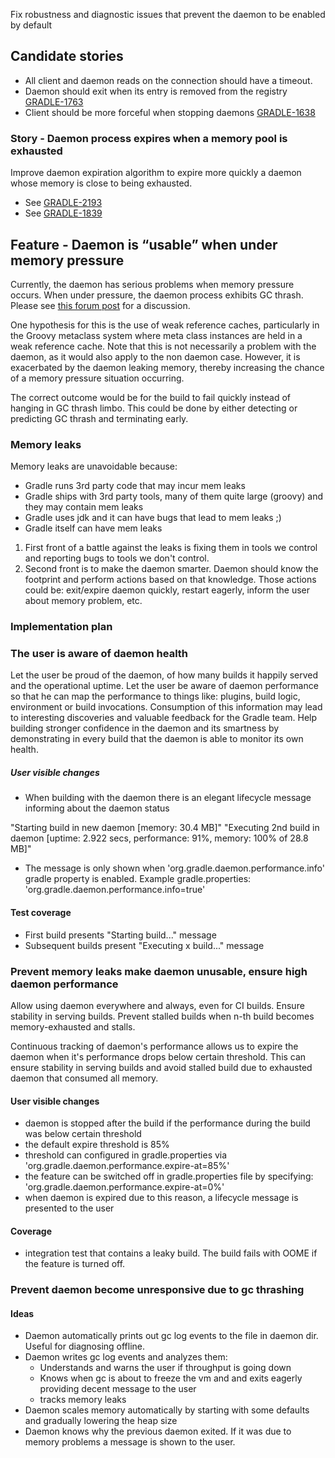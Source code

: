 Fix robustness and diagnostic issues that prevent the daemon to be enabled by default

## Candidate stories

- All client and daemon reads on the connection should have a timeout.
- Daemon should exit when its entry is removed from the registry [GRADLE-1763](https://issues.gradle.org/browse/GRADLE-1763)
- Client should be more forceful when stopping daemons [GRADLE-1638](https://issues.gradle.org/browse/GRADLE-1638)

### Story - Daemon process expires when a memory pool is exhausted

Improve daemon expiration algorithm to expire more quickly a daemon whose memory is close to being exhausted.

- See [GRADLE-2193](https://issues.gradle.org/browse/GRADLE-2193)
- See [GRADLE-1839](https://issues.gradle.org/browse/GRADLE-1839)

## Feature - Daemon is “usable” when under memory pressure

Currently, the daemon has serious problems when memory pressure occurs.
When under pressure, the daemon process exhibits GC thrash.
Please see [this forum post](http://forums.gradle.org/gradle/topics/gradle_daemon_becomes_very_slow_when_the_heap_is_nearly_out_of_memory_its_running_full_gcs_almost_back_to) for a discussion.

One hypothesis for this is the use of weak reference caches, particularly in the Groovy metaclass system where meta class instances are held in a weak reference cache.
Note that this is not necessarily a problem with the daemon, as it would also apply to the non daemon case.
However, it is exacerbated by the daemon leaking memory, thereby increasing the chance of a memory pressure situation occurring.

The correct outcome would be for the build to fail quickly instead of hanging in GC thrash limbo.
This could be done by either detecting or predicting GC thrash and terminating early.

### Memory leaks

Memory leaks are unavoidable because:

- Gradle runs 3rd party code that may incur mem leaks
- Gradle ships with 3rd party tools, many of them quite large (groovy) and they may contain mem leaks
- Gradle uses jdk and it can have bugs that lead to mem leaks ;)
- Gradle itself can have mem leaks

1. First front of a battle against the leaks is fixing them in tools we control and reporting bugs to tools we don't control.
2. Second front is to make the daemon smarter. Daemon should know the footprint and perform actions based on that knowledge.
   Those actions could be: exit/expire daemon quickly, restart eagerly, inform the user about memory problem, etc.

### Implementation plan

### The user is aware of daemon health

Let the user be proud of the daemon, of how many builds it happily served and the operational uptime.
Let the user be aware of daemon performance so that he can map the performance to things like:
plugins, build logic, environment or build invocations.
Consumption of this information may lead to interesting discoveries and valuable feedback for the Gradle team.
Help building stronger confidence in the daemon and its smartness by demonstrating
in every build that the daemon is able to monitor its own health.

##### User visible changes

- When building with the daemon there is an elegant lifecycle message informing about the daemon status

"Starting build in new daemon [memory: 30.4 MB]"
"Executing 2nd build in daemon [uptime: 2.922 secs, performance: 91%, memory: 100% of 28.8 MB]"

- The message is only shown when 'org.gradle.daemon.performance.info' gradle property is enabled.
Example gradle.properties: 'org.gradle.daemon.performance.info=true'

#### Test coverage

- First build presents "Starting build..." message
- Subsequent builds present "Executing x build..." message

### Prevent memory leaks make daemon unusable, ensure high daemon performance

Allow using daemon everywhere and always, even for CI builds. Ensure stability in serving builds.
Prevent stalled builds when n-th build becomes memory-exhausted and stalls.

Continuous tracking of daemon's performance allows us to expire the daemon when it's performance drops below certain threshold.
This can ensure stability in serving builds and avoid stalled build due to exhausted daemon that consumed all memory.

#### User visible changes

- daemon is stopped after the build if the performance during the build was below certain threshold
- the default expire threshold is 85%
- threshold can configured in gradle.properties via 'org.gradle.daemon.performance.expire-at=85%'
- the feature can be switched off in gradle.properties file by specifying: 'org.gradle.daemon.performance.expire-at=0%'
- when daemon is expired due to this reason, a lifecycle message is presented to the user

#### Coverage

- integration test that contains a leaky build. The build fails with OOME if the feature is turned off.

### Prevent daemon become unresponsive due to gc thrashing

#### Ideas

- Daemon automatically prints out gc log events to the file in daemon dir. Useful for diagnosing offline.
- Daemon writes gc log events and analyzes them:
    - Understands and warns the user if throughput is going down
    - Knows when gc is about to freeze the vm and and exits eagerly providing decent message to the user
    - tracks memory leaks
- Daemon scales memory automatically by starting with some defaults and gradually lowering the heap size
- Daemon knows why the previous daemon exited. If it was due to memory problems a message is shown to the user.
